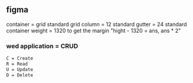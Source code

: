 ## figma

container = grid
standard grid column = 12
standard gutter = 24
standard container weight = 1320
to get the margin "hight - 1320 = ans, ans \* 2"

### wed application = CRUD

```bash
C = Create
R = Read
U = Update
D = Delete
```

